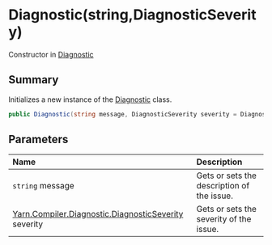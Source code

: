 # Diagnostic(string,DiagnosticSeverity)

Constructor in [Diagnostic](/api/csharp/yarn.compiler.diagnostic.md)

## Summary


Initializes a new instance of the  <a href="yarn.compiler.diagnostic.md">Diagnostic</a>  class.


```csharp
public Diagnostic(string message, DiagnosticSeverity severity = DiagnosticSeverity.Error)
```

## Parameters

|Name|Description|
|:---|:---|
|`string` message|Gets or sets the description of the issue.|
|[Yarn.Compiler.Diagnostic.DiagnosticSeverity](/api/csharp/yarn.compiler.diagnostic.diagnosticseverity.md) severity|Gets or sets the severity of the issue.|

